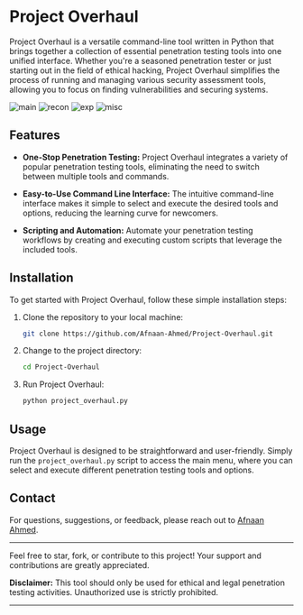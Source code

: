 # Project Overhaul

Project Overhaul is a versatile command-line tool written in Python that brings together a collection of essential penetration testing tools into one unified interface. Whether you're a seasoned penetration tester or just starting out in the field of ethical hacking, Project Overhaul simplifies the process of running and managing various security assessment tools, allowing you to focus on finding vulnerabilities and securing systems.

![main](https://github.com/Afnaan-Ahmed/Project-Overhaul/assets/86115809/f48a2a83-5c34-4a23-a687-849464dc10fc)
![recon](https://github.com/Afnaan-Ahmed/Project-Overhaul/assets/86115809/97dacec1-1ec6-4908-9d92-f491f645eaee)
![exp](https://github.com/Afnaan-Ahmed/Project-Overhaul/assets/86115809/dd4edc49-e746-49c1-b329-963ea365e1e5)
![misc](https://github.com/Afnaan-Ahmed/Project-Overhaul/assets/86115809/078a8988-1cb9-4d28-9cde-9451bc8d1b68)


## Features

- **One-Stop Penetration Testing:** Project Overhaul integrates a variety of popular penetration testing tools, eliminating the need to switch between multiple tools and commands.

- **Easy-to-Use Command Line Interface:** The intuitive command-line interface makes it simple to select and execute the desired tools and options, reducing the learning curve for newcomers.

- **Scripting and Automation:** Automate your penetration testing workflows by creating and executing custom scripts that leverage the included tools.


## Installation

To get started with Project Overhaul, follow these simple installation steps:

1. Clone the repository to your local machine:

   ```bash
   git clone https://github.com/Afnaan-Ahmed/Project-Overhaul.git
   ```

2. Change to the project directory:

   ```bash
   cd Project-Overhaul
   ```

3. Run Project Overhaul:

   ```bash
   python project_overhaul.py
   ```

## Usage

Project Overhaul is designed to be straightforward and user-friendly. Simply run the `project_overhaul.py` script to access the main menu, where you can select and execute different penetration testing tools and options.

## Contact

For questions, suggestions, or feedback, please reach out to [Afnaan Ahmed](mailto:afnaan2180@gmail.com).


---


Feel free to star, fork, or contribute to this project! Your support and contributions are greatly appreciated.

**Disclaimer:** This tool should only be used for ethical and legal penetration testing activities. Unauthorized use is strictly prohibited.

---
